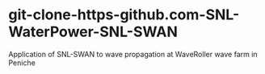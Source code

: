 # git-clone-https-github.com-SNL-WaterPower-SNL-SWAN
Application of SNL-SWAN to wave propagation at WaveRoller wave farm in Peniche

